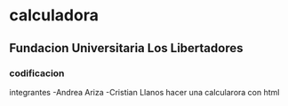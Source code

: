 # calculadora
## Fundacion Universitaria Los Libertadores
### codificacion 
integrantes 
-Andrea Ariza 
-Cristian Llanos 
hacer una calcularora con html
